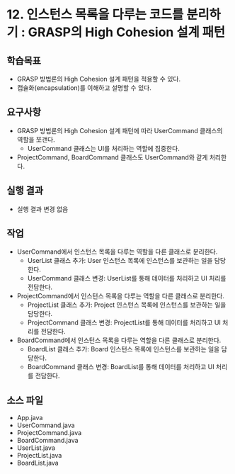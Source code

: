 # 12. 인스턴스 목록을 다루는 코드를 분리하기 : GRASP의 High Cohesion 설계 패턴

## 학습목표

- GRASP 방법론의 High Cohesion 설계 패턴을 적용할 수 있다.
- 캡슐화(encapsulation)를 이해하고 설명할 수 있다.

## 요구사항

- GRASP 방법론의 High Cohesion 설계 패턴에 따라 UserCommand 클래스의 역할을 쪼갠다.
  - UserCommand 클래스는 UI를 처리하는 역할에 집중한다.
- ProjectCommand, BoardCommand 클래스도 UserCommand와 같게 처리한다.

## 실행 결과

- 실행 결과 변경 없음


## 작업

- UserCommand에서 인스턴스 목록을 다루는 역할을 다른 클래스로 분리한다.
  - UserList 클래스 추가: User 인스턴스 목록에 인스턴스를 보관하는 일을 담당한다. 
  - UserCommand 클래스 변경: UserList를 통해 데이터를 처리하고 UI 처리를 전담한다.
- ProjectCommand에서 인스턴스 목록을 다루는 역할을 다른 클래스로 분리한다.
  - ProjectList 클래스 추가: Project 인스턴스 목록에 인스턴스를 보관하는 일을 담당한다.
  - ProjectCommand 클래스 변경: ProjectList를 통해 데이터를 처리하고 UI 처리를 전담한다.
- BoardCommand에서 인스턴스 목록을 다루는 역할을 다른 클래스로 분리한다.
  - BoardList 클래스 추가: Board 인스턴스 목록에 인스턴스를 보관하는 일을 담당한다.
  - BoardCommand 클래스 변경: BoardList를 통해 데이터를 처리하고 UI 처리를 전담한다.
  
## 소스 파일

- App.java
- UserCommand.java
- ProjectCommand.java
- BoardCommand.java
- UserList.java
- ProjectList.java
- BoardList.java
